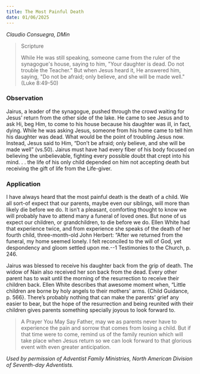 ```yaml
---
title: The Most Painful Death
date: 01/06/2025
---
```


_Claudio Consuegra, DMin_

> <p>Scripture</p>
> While He was still speaking, someone came from the ruler of the synagogue's house, saying to him, "Your daughter is dead. Do not trouble the Teacher." But when Jesus heard it, He answered him, saying, "Do not be afraid; only believe, and she will be made well." (Luke 8:49-50)

### Observation

Jairus, a leader of the synagogue, pushed through the crowd waiting for Jesus’ return from the other side of the lake. He came to see Jesus and to ask Hi, beg Him, to come to his house because his daughter was ill, in fact, dying. While he was asking Jesus, someone from his home came to tell him his daughter was dead. What would be the point of troubling Jesus now. Instead, Jesus said to Him, “Don’t be afraid; only believe, and she will be made well” (vs.50). Jairus must have had every fiber of his body focused on believing the unbelievable, fighting every possible doubt that crept into his mind. . . the life of his only child depended on him not accepting death but receiving the gift of life from the Life-giver.

### Application

I have always heard that the most painful death is the death of a child. We all sort-of expect that our parents, maybe even our siblings, will more than likely die before we do. It isn’t a pleasant, comforting thought to know we will probably have to attend many a funeral of loved ones. But none of us expect our children, or grandchildren, to die before we do. Ellen White had that experience twice, and from experience she speaks of the death of her fourth child, three-month-old John Herbert: “After we returned from the funeral, my home seemed lonely. I felt reconciled to the will of God, yet despondency and gloom settled upon me.--1 Testimonies to the Church, p. 246.

Jairus was blessed to receive his daughter back from the grip of death. The widow of Nain also received her son back from the dead. Every other parent has to wait until the morning of the resurrection to receive their children back. Ellen White describes that awesome moment when, “Little children are borne by holy angels to their mothers' arms. {Child Guidance, p. 566}. There’s probably nothing that can make the parents’ grief any easier to bear, but the hope of the resurrection and being reunited with their children gives parents something specially joyous to look forward to.

> <callout>A Prayer You May Say</callout>
> Father, may we as parents never have to experience the pain and sorrow that comes from losing a child. But if that time were to come, remind us of the family reunion which will take place when Jesus return so we can look forward to that glorious event with even greater anticipation.

_Used by permission of Adventist Family Ministries, North American Division of Seventh-day Adventists._